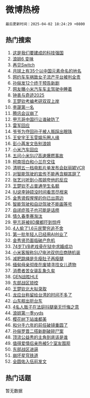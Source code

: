 # 微博热榜

`最后更新时间：2025-04-02 18:24:29 +0800`

## 热门搜索

1. [这是我们要建成的科技强国](https://m.weibo.cn/search?containerid=100103type%3D1%26t%3D10%26q%3D%23%E8%BF%99%E6%98%AF%E6%88%91%E4%BB%AC%E8%A6%81%E5%BB%BA%E6%88%90%E7%9A%84%E7%A7%91%E6%8A%80%E5%BC%BA%E5%9B%BD%23&stream_entry_id=51&isnewpage=1&extparam=seat%3D1%26stream_entry_id%3D51%26c_type%3D51%26filter_type%3Drealtimehot%26cate%3D10103%26dgr%3D0%26pos%3D0%26q%3D%2523%25E8%25BF%2599%25E6%2598%25AF%25E6%2588%2591%25E4%25BB%25AC%25E8%25A6%2581%25E5%25BB%25BA%25E6%2588%2590%25E7%259A%2584%25E7%25A7%2591%25E6%258A%2580%25E5%25BC%25BA%25E5%259B%25BD%2523%26display_time%3D1743589468%26pre_seqid%3D17435894681250178315235)
1. [浪姐6 变味](https://m.weibo.cn/search?containerid=100103type%3D1%26t%3D10%26q%3D%E6%B5%AA%E5%A7%906+%E5%8F%98%E5%91%B3&stream_entry_id=31&isnewpage=1&extparam=seat%3D1%26c_type%3D31%26cate%3D5001%26flag%3D1%26pos%3D0%26q%3D%25E6%25B5%25AA%25E5%25A7%25906%2520%25E5%258F%2598%25E5%2591%25B3%26stream_entry_id%3D31%26band_rank%3D1%26lcate%3D5001%26dgr%3D0%26realpos%3D1%26filter_type%3Drealtimehot%26display_time%3D1743589468%26pre_seqid%3D17435894681250178315235)
1. [再见Switch](https://m.weibo.cn/search?containerid=100103type%3D1%26t%3D10%26q%3D%E5%86%8D%E8%A7%81Switch&stream_entry_id=31&isnewpage=1&extparam=seat%3D1%26c_type%3D31%26cate%3D5001%26flag%3D1%26pos%3D1%26q%3D%25E5%2586%258D%25E8%25A7%2581Switch%26stream_entry_id%3D31%26band_rank%3D2%26lcate%3D5001%26dgr%3D0%26realpos%3D2%26filter_type%3Drealtimehot%26display_time%3D1743589468%26pre_seqid%3D17435894681250178315235)
1. [月球上有35个以中国元素命名的地名](https://m.weibo.cn/search?containerid=100103type%3D1%26t%3D10%26q%3D%23%E6%9C%88%E7%90%83%E4%B8%8A%E6%9C%8935%E4%B8%AA%E4%BB%A5%E4%B8%AD%E5%9B%BD%E5%85%83%E7%B4%A0%E5%91%BD%E5%90%8D%E7%9A%84%E5%9C%B0%E5%90%8D%23&stream_entry_id=31&isnewpage=1&extparam=seat%3D1%26c_type%3D31%26cate%3D5001%26flag%3D1%26pos%3D2%26q%3D%2523%25E6%259C%2588%25E7%2590%2583%25E4%25B8%258A%25E6%259C%258935%25E4%25B8%25AA%25E4%25BB%25A5%25E4%25B8%25AD%25E5%259B%25BD%25E5%2585%2583%25E7%25B4%25A0%25E5%2591%25BD%25E5%2590%258D%25E7%259A%2584%25E5%259C%25B0%25E5%2590%258D%2523%26stream_entry_id%3D31%26band_rank%3D3%26lcate%3D5001%26dgr%3D0%26realpos%3D3%26filter_type%3Drealtimehot%26display_time%3D1743589468%26pre_seqid%3D17435894681250178315235)
1. [网约车车祸致女子流产平台被判全责](https://m.weibo.cn/search?containerid=100103type%3D1%26t%3D10%26q%3D%23%E7%BD%91%E7%BA%A6%E8%BD%A6%E8%BD%A6%E7%A5%B8%E8%87%B4%E5%A5%B3%E5%AD%90%E6%B5%81%E4%BA%A7%E5%B9%B3%E5%8F%B0%E8%A2%AB%E5%88%A4%E5%85%A8%E8%B4%A3%23&stream_entry_id=31&isnewpage=1&extparam=seat%3D1%26c_type%3D31%26cate%3D5001%26flag%3D0%26pos%3D3%26q%3D%2523%25E7%25BD%2591%25E7%25BA%25A6%25E8%25BD%25A6%25E8%25BD%25A6%25E7%25A5%25B8%25E8%2587%25B4%25E5%25A5%25B3%25E5%25AD%2590%25E6%25B5%2581%25E4%25BA%25A7%25E5%25B9%25B3%25E5%258F%25B0%25E8%25A2%25AB%25E5%2588%25A4%25E5%2585%25A8%25E8%25B4%25A3%2523%26stream_entry_id%3D31%26band_rank%3D4%26lcate%3D5001%26dgr%3D0%26realpos%3D4%26filter_type%3Drealtimehot%26display_time%3D1743589468%26pre_seqid%3D17435894681250178315235)
1. [孙俪发12个终于预告新剧](https://m.weibo.cn/search?containerid=100103type%3D1%26t%3D10%26q%3D%23%E5%AD%99%E4%BF%AA%E5%8F%9112%E4%B8%AA%E7%BB%88%E4%BA%8E%E9%A2%84%E5%91%8A%E6%96%B0%E5%89%A7%23&stream_entry_id=31&isnewpage=1&extparam=seat%3D1%26c_type%3D31%26cate%3D5001%26flag%3D1%26pos%3D4%26q%3D%2523%25E5%25AD%2599%25E4%25BF%25AA%25E5%258F%259112%25E4%25B8%25AA%25E7%25BB%2588%25E4%25BA%258E%25E9%25A2%2584%25E5%2591%258A%25E6%2596%25B0%25E5%2589%25A7%2523%26stream_entry_id%3D31%26band_rank%3D5%26lcate%3D5001%26dgr%3D0%26realpos%3D5%26filter_type%3Drealtimehot%26display_time%3D1743589468%26pre_seqid%3D17435894681250178315235)
1. [网友曝小米汽车车主驾驶中睡着](https://m.weibo.cn/search?containerid=100103type%3D1%26t%3D10%26q%3D%23%E7%BD%91%E5%8F%8B%E6%9B%9D%E5%B0%8F%E7%B1%B3%E6%B1%BD%E8%BD%A6%E8%BD%A6%E4%B8%BB%E9%A9%BE%E9%A9%B6%E4%B8%AD%E7%9D%A1%E7%9D%80%23&stream_entry_id=31&isnewpage=1&extparam=seat%3D1%26c_type%3D31%26cate%3D5001%26flag%3D2%26pos%3D5%26q%3D%2523%25E7%25BD%2591%25E5%258F%258B%25E6%259B%259D%25E5%25B0%258F%25E7%25B1%25B3%25E6%25B1%25BD%25E8%25BD%25A6%25E8%25BD%25A6%25E4%25B8%25BB%25E9%25A9%25BE%25E9%25A9%25B6%25E4%25B8%25AD%25E7%259D%25A1%25E7%259D%2580%2523%26stream_entry_id%3D31%26band_rank%3D6%26lcate%3D5001%26dgr%3D0%26realpos%3D6%26filter_type%3Drealtimehot%26display_time%3D1743589468%26pre_seqid%3D17435894681250178315235)
1. [钟表与奇迹2025](https://m.weibo.cn/search?containerid=100103type%3D1%26t%3D10%26q%3D%23%E9%92%9F%E8%A1%A8%E4%B8%8E%E5%A5%87%E8%BF%B92025%23&stream_entry_id=31&isnewpage=1&extparam=seat%3D1%26c_type%3D31%26topic_ad%3D1%26cate%3D5001%26is_ad_pos%3D1%26q%3D%2523%25E9%2592%259F%25E8%25A1%25A8%25E4%25B8%258E%25E5%25A5%2587%25E8%25BF%25B92025%2523%26stream_entry_id%3D31%26adid%3D281721%26lcate%3D5001%26dgr%3D0%26band_rank%3D7%26pos%3D6%26filter_type%3Drealtimehot%26display_time%3D1743589468%26pre_seqid%3D17435894681250178315235)
1. [王楚钦考编考研双双上岸](https://m.weibo.cn/search?containerid=100103type%3D1%26t%3D10%26q%3D%23%E7%8E%8B%E6%A5%9A%E9%92%A6%E8%80%83%E7%BC%96%E8%80%83%E7%A0%94%E5%8F%8C%E5%8F%8C%E4%B8%8A%E5%B2%B8%23&stream_entry_id=31&isnewpage=1&extparam=seat%3D1%26c_type%3D31%26cate%3D5001%26flag%3D2%26pos%3D7%26q%3D%2523%25E7%258E%258B%25E6%25A5%259A%25E9%2592%25A6%25E8%2580%2583%25E7%25BC%2596%25E8%2580%2583%25E7%25A0%2594%25E5%258F%258C%25E5%258F%258C%25E4%25B8%258A%25E5%25B2%25B8%2523%26stream_entry_id%3D31%26band_rank%3D7%26lcate%3D5001%26dgr%3D0%26realpos%3D7%26filter_type%3Drealtimehot%26display_time%3D1743589468%26pre_seqid%3D17435894681250178315235)
1. [李晟第一名](https://m.weibo.cn/search?containerid=100103type%3D1%26t%3D10%26q%3D%23%E6%9D%8E%E6%99%9F%E7%AC%AC%E4%B8%80%E5%90%8D%23&stream_entry_id=31&isnewpage=1&extparam=seat%3D1%26c_type%3D31%26cate%3D5001%26flag%3D2%26pos%3D8%26q%3D%2523%25E6%259D%258E%25E6%2599%259F%25E7%25AC%25AC%25E4%25B8%2580%25E5%2590%258D%2523%26stream_entry_id%3D31%26band_rank%3D8%26lcate%3D5001%26dgr%3D0%26realpos%3D8%26filter_type%3Drealtimehot%26display_time%3D1743589468%26pre_seqid%3D17435894681250178315235)
1. [腾讯会议崩了](https://m.weibo.cn/search?containerid=100103type%3D1%26t%3D10%26q%3D%E8%85%BE%E8%AE%AF%E4%BC%9A%E8%AE%AE%E5%B4%A9%E4%BA%86&stream_entry_id=31&isnewpage=1&extparam=seat%3D1%26c_type%3D31%26cate%3D5001%26flag%3D0%26pos%3D9%26q%3D%25E8%2585%25BE%25E8%25AE%25AF%25E4%25BC%259A%25E8%25AE%25AE%25E5%25B4%25A9%25E4%25BA%2586%26stream_entry_id%3D31%26band_rank%3D9%26lcate%3D5001%26dgr%3D0%26realpos%3D9%26filter_type%3Drealtimehot%26display_time%3D1743589468%26pre_seqid%3D17435894681250178315235)
1. [甲亢哥中国行让谁破防了](https://m.weibo.cn/search?containerid=100103type%3D1%26t%3D10%26q%3D%23%E7%94%B2%E4%BA%A2%E5%93%A5%E4%B8%AD%E5%9B%BD%E8%A1%8C%E8%AE%A9%E8%B0%81%E7%A0%B4%E9%98%B2%E4%BA%86%23&stream_entry_id=31&isnewpage=1&extparam=seat%3D1%26c_type%3D31%26cate%3D5001%26flag%3D1%26pos%3D10%26q%3D%2523%25E7%2594%25B2%25E4%25BA%25A2%25E5%2593%25A5%25E4%25B8%25AD%25E5%259B%25BD%25E8%25A1%258C%25E8%25AE%25A9%25E8%25B0%2581%25E7%25A0%25B4%25E9%2598%25B2%25E4%25BA%2586%2523%26stream_entry_id%3D31%26band_rank%3D10%26lcate%3D5001%26dgr%3D0%26realpos%3D10%26filter_type%3Drealtimehot%26display_time%3D1743589468%26pre_seqid%3D17435894681250178315235)
1. [雷军回应](https://m.weibo.cn/search?containerid=100103type%3D1%26t%3D10%26q%3D%E9%9B%B7%E5%86%9B%E5%9B%9E%E5%BA%94&stream_entry_id=31&isnewpage=1&extparam=seat%3D1%26c_type%3D31%26cate%3D5001%26flag%3D2%26pos%3D11%26q%3D%25E9%259B%25B7%25E5%2586%259B%25E5%259B%259E%25E5%25BA%2594%26stream_entry_id%3D31%26band_rank%3D11%26lcate%3D5001%26dgr%3D0%26realpos%3D11%26filter_type%3Drealtimehot%26display_time%3D1743589468%26pre_seqid%3D17435894681250178315235)
1. [爷爷为夺回孙子被人贩踩出眼珠](https://m.weibo.cn/search?containerid=100103type%3D1%26t%3D10%26q%3D%23%E7%88%B7%E7%88%B7%E4%B8%BA%E5%A4%BA%E5%9B%9E%E5%AD%99%E5%AD%90%E8%A2%AB%E4%BA%BA%E8%B4%A9%E8%B8%A9%E5%87%BA%E7%9C%BC%E7%8F%A0%23&stream_entry_id=31&isnewpage=1&extparam=seat%3D1%26c_type%3D31%26cate%3D5001%26flag%3D2%26pos%3D12%26q%3D%2523%25E7%2588%25B7%25E7%2588%25B7%25E4%25B8%25BA%25E5%25A4%25BA%25E5%259B%259E%25E5%25AD%2599%25E5%25AD%2590%25E8%25A2%25AB%25E4%25BA%25BA%25E8%25B4%25A9%25E8%25B8%25A9%25E5%2587%25BA%25E7%259C%25BC%25E7%258F%25A0%2523%26stream_entry_id%3D31%26band_rank%3D12%26lcate%3D5001%26dgr%3D0%26realpos%3D12%26filter_type%3Drealtimehot%26display_time%3D1743589468%26pre_seqid%3D17435894681250178315235)
1. [王安宇王玉雯娱乐圈人缘](https://m.weibo.cn/search?containerid=100103type%3D1%26t%3D10%26q%3D%23%E7%8E%8B%E5%AE%89%E5%AE%87%E7%8E%8B%E7%8E%89%E9%9B%AF%E5%A8%B1%E4%B9%90%E5%9C%88%E4%BA%BA%E7%BC%98%23&stream_entry_id=31&isnewpage=1&extparam=seat%3D1%26c_type%3D31%26cate%3D5001%26flag%3D0%26pos%3D13%26q%3D%2523%25E7%258E%258B%25E5%25AE%2589%25E5%25AE%2587%25E7%258E%258B%25E7%258E%2589%25E9%259B%25AF%25E5%25A8%25B1%25E4%25B9%2590%25E5%259C%2588%25E4%25BA%25BA%25E7%25BC%2598%2523%26stream_entry_id%3D31%26band_rank%3D13%26lcate%3D5001%26dgr%3D0%26realpos%3D13%26filter_type%3Drealtimehot%26display_time%3D1743589468%26pre_seqid%3D17435894681250178315235)
1. [彭小苒发文告别浪姐](https://m.weibo.cn/search?containerid=100103type%3D1%26t%3D10%26q%3D%23%E5%BD%AD%E5%B0%8F%E8%8B%92%E5%8F%91%E6%96%87%E5%91%8A%E5%88%AB%E6%B5%AA%E5%A7%90%23&stream_entry_id=31&isnewpage=1&extparam=seat%3D1%26c_type%3D31%26cate%3D5001%26flag%3D1%26pos%3D14%26q%3D%2523%25E5%25BD%25AD%25E5%25B0%258F%25E8%258B%2592%25E5%258F%2591%25E6%2596%2587%25E5%2591%258A%25E5%2588%25AB%25E6%25B5%25AA%25E5%25A7%2590%2523%26stream_entry_id%3D31%26band_rank%3D14%26lcate%3D5001%26dgr%3D0%26realpos%3D14%26filter_type%3Drealtimehot%26display_time%3D1743589468%26pre_seqid%3D17435894681250178315235)
1. [小米汽车回应](https://m.weibo.cn/search?containerid=100103type%3D1%26t%3D10%26q%3D%E5%B0%8F%E7%B1%B3%E6%B1%BD%E8%BD%A6%E5%9B%9E%E5%BA%94&stream_entry_id=31&isnewpage=1&extparam=seat%3D1%26c_type%3D31%26cate%3D5001%26flag%3D0%26pos%3D15%26q%3D%25E5%25B0%258F%25E7%25B1%25B3%25E6%25B1%25BD%25E8%25BD%25A6%25E5%259B%259E%25E5%25BA%2594%26stream_entry_id%3D31%26band_rank%3D15%26lcate%3D5001%26dgr%3D0%26realpos%3D15%26filter_type%3Drealtimehot%26display_time%3D1743589468%26pre_seqid%3D17435894681250178315235)
1. [五问小米SU7高速爆燃事故](https://m.weibo.cn/search?containerid=100103type%3D1%26t%3D10%26q%3D%23%E4%BA%94%E9%97%AE%E5%B0%8F%E7%B1%B3SU7%E9%AB%98%E9%80%9F%E7%88%86%E7%87%83%E4%BA%8B%E6%95%85%23&stream_entry_id=31&isnewpage=1&extparam=seat%3D1%26c_type%3D31%26cate%3D5001%26flag%3D0%26pos%3D16%26q%3D%2523%25E4%25BA%2594%25E9%2597%25AE%25E5%25B0%258F%25E7%25B1%25B3SU7%25E9%25AB%2598%25E9%2580%259F%25E7%2588%2586%25E7%2587%2583%25E4%25BA%258B%25E6%2595%2585%2523%26stream_entry_id%3D31%26band_rank%3D16%26lcate%3D5001%26dgr%3D0%26realpos%3D16%26filter_type%3Drealtimehot%26display_time%3D1743589468%26pre_seqid%3D17435894681250178315235)
1. [柯南坦白和小兰在交往](https://m.weibo.cn/search?containerid=100103type%3D1%26t%3D10%26q%3D%E6%9F%AF%E5%8D%97%E5%9D%A6%E7%99%BD%E5%92%8C%E5%B0%8F%E5%85%B0%E5%9C%A8%E4%BA%A4%E5%BE%80&stream_entry_id=31&isnewpage=1&extparam=seat%3D1%26c_type%3D31%26cate%3D5001%26flag%3D0%26pos%3D17%26q%3D%25E6%259F%25AF%25E5%258D%2597%25E5%259D%25A6%25E7%2599%25BD%25E5%2592%258C%25E5%25B0%258F%25E5%2585%25B0%25E5%259C%25A8%25E4%25BA%25A4%25E5%25BE%2580%26stream_entry_id%3D31%26band_rank%3D17%26lcate%3D5001%26dgr%3D0%26realpos%3D17%26filter_type%3Drealtimehot%26display_time%3D1743589468%26pre_seqid%3D17435894681250178315235)
1. [清明五一档电影片单发布会赵丽颖VCR](https://m.weibo.cn/search?containerid=100103type%3D1%26t%3D10%26q%3D%23%E6%B8%85%E6%98%8E%E4%BA%94%E4%B8%80%E6%A1%A3%E7%94%B5%E5%BD%B1%E7%89%87%E5%8D%95%E5%8F%91%E5%B8%83%E4%BC%9A%E8%B5%B5%E4%B8%BD%E9%A2%96VCR%23&stream_entry_id=31&isnewpage=1&extparam=seat%3D1%26c_type%3D31%26cate%3D5001%26flag%3D1%26pos%3D18%26q%3D%2523%25E6%25B8%2585%25E6%2598%258E%25E4%25BA%2594%25E4%25B8%2580%25E6%25A1%25A3%25E7%2594%25B5%25E5%25BD%25B1%25E7%2589%2587%25E5%258D%2595%25E5%258F%2591%25E5%25B8%2583%25E4%25BC%259A%25E8%25B5%25B5%25E4%25B8%25BD%25E9%25A2%2596VCR%2523%26stream_entry_id%3D31%26band_rank%3D18%26lcate%3D5001%26dgr%3D0%26realpos%3D18%26filter_type%3Drealtimehot%26display_time%3D1743589468%26pre_seqid%3D17435894681250178315235)
1. [对智能驾驶的宣传不能再含糊其辞了](https://m.weibo.cn/search?containerid=100103type%3D1%26t%3D10%26q%3D%23%E5%AF%B9%E6%99%BA%E8%83%BD%E9%A9%BE%E9%A9%B6%E7%9A%84%E5%AE%A3%E4%BC%A0%E4%B8%8D%E8%83%BD%E5%86%8D%E5%90%AB%E7%B3%8A%E5%85%B6%E8%BE%9E%E4%BA%86%23&stream_entry_id=31&isnewpage=1&extparam=seat%3D1%26c_type%3D31%26cate%3D5001%26flag%3D1%26pos%3D19%26q%3D%2523%25E5%25AF%25B9%25E6%2599%25BA%25E8%2583%25BD%25E9%25A9%25BE%25E9%25A9%25B6%25E7%259A%2584%25E5%25AE%25A3%25E4%25BC%25A0%25E4%25B8%258D%25E8%2583%25BD%25E5%2586%258D%25E5%2590%25AB%25E7%25B3%258A%25E5%2585%25B6%25E8%25BE%259E%25E4%25BA%2586%2523%26stream_entry_id%3D31%26band_rank%3D19%26lcate%3D5001%26dgr%3D0%26realpos%3D19%26filter_type%3Drealtimehot%26display_time%3D1743589468%26pre_seqid%3D17435894681250178315235)
1. [张艺兴听到小孩姐夸他的反应](https://m.weibo.cn/search?containerid=100103type%3D1%26t%3D10%26q%3D%23%E5%BC%A0%E8%89%BA%E5%85%B4%E5%90%AC%E5%88%B0%E5%B0%8F%E5%AD%A9%E5%A7%90%E5%A4%B8%E4%BB%96%E7%9A%84%E5%8F%8D%E5%BA%94%23&stream_entry_id=31&isnewpage=1&extparam=seat%3D1%26c_type%3D31%26cate%3D5001%26flag%3D1%26pos%3D20%26q%3D%2523%25E5%25BC%25A0%25E8%2589%25BA%25E5%2585%25B4%25E5%2590%25AC%25E5%2588%25B0%25E5%25B0%258F%25E5%25AD%25A9%25E5%25A7%2590%25E5%25A4%25B8%25E4%25BB%2596%25E7%259A%2584%25E5%258F%258D%25E5%25BA%2594%2523%26stream_entry_id%3D31%26band_rank%3D20%26lcate%3D5001%26dgr%3D0%26realpos%3D20%26filter_type%3Drealtimehot%26display_time%3D1743589468%26pre_seqid%3D17435894681250178315235)
1. [王楚钦不占普通学生名额](https://m.weibo.cn/search?containerid=100103type%3D1%26t%3D10%26q%3D%23%E7%8E%8B%E6%A5%9A%E9%92%A6%E4%B8%8D%E5%8D%A0%E6%99%AE%E9%80%9A%E5%AD%A6%E7%94%9F%E5%90%8D%E9%A2%9D%23&stream_entry_id=31&isnewpage=1&extparam=seat%3D1%26c_type%3D31%26cate%3D5001%26flag%3D2%26pos%3D21%26q%3D%2523%25E7%258E%258B%25E6%25A5%259A%25E9%2592%25A6%25E4%25B8%258D%25E5%258D%25A0%25E6%2599%25AE%25E9%2580%259A%25E5%25AD%25A6%25E7%2594%259F%25E5%2590%258D%25E9%25A2%259D%2523%26stream_entry_id%3D31%26band_rank%3D21%26lcate%3D5001%26dgr%3D0%26realpos%3D21%26filter_type%3Drealtimehot%26display_time%3D1743589468%26pre_seqid%3D17435894681250178315235)
1. [IU说李钟硕没时间看苦尽柑来](https://m.weibo.cn/search?containerid=100103type%3D1%26t%3D10%26q%3D%23IU%E8%AF%B4%E6%9D%8E%E9%92%9F%E7%A1%95%E6%B2%A1%E6%97%B6%E9%97%B4%E7%9C%8B%E8%8B%A6%E5%B0%BD%E6%9F%91%E6%9D%A5%23&stream_entry_id=31&isnewpage=1&extparam=seat%3D1%26c_type%3D31%26cate%3D5001%26flag%3D2%26pos%3D22%26q%3D%2523IU%25E8%25AF%25B4%25E6%259D%258E%25E9%2592%259F%25E7%25A1%2595%25E6%25B2%25A1%25E6%2597%25B6%25E9%2597%25B4%25E7%259C%258B%25E8%258B%25A6%25E5%25B0%25BD%25E6%259F%2591%25E6%259D%25A5%2523%26stream_entry_id%3D31%26band_rank%3D22%26lcate%3D5001%26dgr%3D0%26realpos%3D22%26filter_type%3Drealtimehot%26display_time%3D1743589468%26pre_seqid%3D17435894681250178315235)
1. [金秀贤假惺惺的你已出周边](https://m.weibo.cn/search?containerid=100103type%3D1%26t%3D10%26q%3D%23%E9%87%91%E7%A7%80%E8%B4%A4%E5%81%87%E6%83%BA%E6%83%BA%E7%9A%84%E4%BD%A0%E5%B7%B2%E5%87%BA%E5%91%A8%E8%BE%B9%23&stream_entry_id=31&isnewpage=1&extparam=seat%3D1%26c_type%3D31%26cate%3D5001%26flag%3D0%26pos%3D23%26q%3D%2523%25E9%2587%2591%25E7%25A7%2580%25E8%25B4%25A4%25E5%2581%2587%25E6%2583%25BA%25E6%2583%25BA%25E7%259A%2584%25E4%25BD%25A0%25E5%25B7%25B2%25E5%2587%25BA%25E5%2591%25A8%25E8%25BE%25B9%2523%26stream_entry_id%3D31%26band_rank%3D23%26lcate%3D5001%26dgr%3D0%26realpos%3D23%26filter_type%3Drealtimehot%26display_time%3D1743589468%26pre_seqid%3D17435894681250178315235)
1. [智能驾驶和自动驾驶不能画等号](https://m.weibo.cn/search?containerid=100103type%3D1%26t%3D10%26q%3D%23%E6%99%BA%E8%83%BD%E9%A9%BE%E9%A9%B6%E5%92%8C%E8%87%AA%E5%8A%A8%E9%A9%BE%E9%A9%B6%E4%B8%8D%E8%83%BD%E7%94%BB%E7%AD%89%E5%8F%B7%23&stream_entry_id=31&isnewpage=1&extparam=seat%3D1%26c_type%3D31%26cate%3D5001%26flag%3D1%26pos%3D24%26q%3D%2523%25E6%2599%25BA%25E8%2583%25BD%25E9%25A9%25BE%25E9%25A9%25B6%25E5%2592%258C%25E8%2587%25AA%25E5%258A%25A8%25E9%25A9%25BE%25E9%25A9%25B6%25E4%25B8%258D%25E8%2583%25BD%25E7%2594%25BB%25E7%25AD%2589%25E5%258F%25B7%2523%26stream_entry_id%3D31%26band_rank%3D24%26lcate%3D5001%26dgr%3D0%26realpos%3D24%26filter_type%3Drealtimehot%26display_time%3D1743589468%26pre_seqid%3D17435894681250178315235)
1. [自闭症孩子也可能是话痨](https://m.weibo.cn/search?containerid=100103type%3D1%26t%3D10%26q%3D%23%E8%87%AA%E9%97%AD%E7%97%87%E5%AD%A9%E5%AD%90%E4%B9%9F%E5%8F%AF%E8%83%BD%E6%98%AF%E8%AF%9D%E7%97%A8%23&stream_entry_id=31&isnewpage=1&extparam=seat%3D1%26c_type%3D31%26cate%3D5001%26flag%3D1%26pos%3D25%26q%3D%2523%25E8%2587%25AA%25E9%2597%25AD%25E7%2597%2587%25E5%25AD%25A9%25E5%25AD%2590%25E4%25B9%259F%25E5%258F%25AF%25E8%2583%25BD%25E6%2598%25AF%25E8%25AF%259D%25E7%2597%25A8%2523%26stream_entry_id%3D31%26band_rank%3D25%26lcate%3D5001%26dgr%3D0%26realpos%3D25%26filter_type%3Drealtimehot%26display_time%3D1743589468%26pre_seqid%3D17435894681250178315235)
1. [情久春季赛淘汰](https://m.weibo.cn/search?containerid=100103type%3D1%26t%3D10%26q%3D%23%E6%83%85%E4%B9%85%E6%98%A5%E5%AD%A3%E8%B5%9B%E6%B7%98%E6%B1%B0%23&stream_entry_id=31&isnewpage=1&extparam=seat%3D1%26c_type%3D31%26cate%3D5001%26flag%3D1%26pos%3D26%26q%3D%2523%25E6%2583%2585%25E4%25B9%2585%25E6%2598%25A5%25E5%25AD%25A3%25E8%25B5%259B%25E6%25B7%2598%25E6%25B1%25B0%2523%26stream_entry_id%3D31%26band_rank%3D26%26lcate%3D5001%26dgr%3D0%26realpos%3D26%26filter_type%3Drealtimehot%26display_time%3D1743589468%26pre_seqid%3D17435894681250178315235)
1. [甲亢哥被8D魔都吓到惊呼](https://m.weibo.cn/search?containerid=100103type%3D1%26t%3D10%26q%3D%23%E7%94%B2%E4%BA%A2%E5%93%A5%E8%A2%AB8D%E9%AD%94%E9%83%BD%E5%90%93%E5%88%B0%E6%83%8A%E5%91%BC%23&stream_entry_id=31&isnewpage=1&extparam=seat%3D1%26c_type%3D31%26cate%3D5001%26flag%3D1%26pos%3D27%26q%3D%2523%25E7%2594%25B2%25E4%25BA%25A2%25E5%2593%25A5%25E8%25A2%25AB8D%25E9%25AD%2594%25E9%2583%25BD%25E5%2590%2593%25E5%2588%25B0%25E6%2583%258A%25E5%2591%25BC%2523%26stream_entry_id%3D31%26band_rank%3D27%26lcate%3D5001%26dgr%3D0%26realpos%3D27%26filter_type%3Drealtimehot%26display_time%3D1743589468%26pre_seqid%3D17435894681250178315235)
1. [4人偷了1.6元民警穷追不舍](https://m.weibo.cn/search?containerid=100103type%3D1%26t%3D10%26q%3D%234%E4%BA%BA%E5%81%B7%E4%BA%861.6%E5%85%83%E6%B0%91%E8%AD%A6%E7%A9%B7%E8%BF%BD%E4%B8%8D%E8%88%8D%23&stream_entry_id=31&isnewpage=1&extparam=seat%3D1%26c_type%3D31%26cate%3D5001%26flag%3D1%26pos%3D28%26q%3D%25234%25E4%25BA%25BA%25E5%2581%25B7%25E4%25BA%25861.6%25E5%2585%2583%25E6%25B0%2591%25E8%25AD%25A6%25E7%25A9%25B7%25E8%25BF%25BD%25E4%25B8%258D%25E8%2588%258D%2523%26stream_entry_id%3D31%26band_rank%3D28%26lcate%3D5001%26dgr%3D0%26realpos%3D28%26filter_type%3Drealtimehot%26display_time%3D1743589468%26pre_seqid%3D17435894681250178315235)
1. [第一批年轻人已经用AI创业了](https://m.weibo.cn/search?containerid=100103type%3D1%26t%3D10%26q%3D%23%E7%AC%AC%E4%B8%80%E6%89%B9%E5%B9%B4%E8%BD%BB%E4%BA%BA%E5%B7%B2%E7%BB%8F%E7%94%A8AI%E5%88%9B%E4%B8%9A%E4%BA%86%23&stream_entry_id=31&isnewpage=1&extparam=seat%3D1%26c_type%3D31%26cate%3D5001%26flag%3D1%26pos%3D29%26q%3D%2523%25E7%25AC%25AC%25E4%25B8%2580%25E6%2589%25B9%25E5%25B9%25B4%25E8%25BD%25BB%25E4%25BA%25BA%25E5%25B7%25B2%25E7%25BB%258F%25E7%2594%25A8AI%25E5%2588%259B%25E4%25B8%259A%25E4%25BA%2586%2523%26stream_entry_id%3D31%26band_rank%3D29%26lcate%3D5001%26dgr%3D0%26realpos%3D29%26filter_type%3Drealtimehot%26display_time%3D1743589468%26pre_seqid%3D17435894681250178315235)
1. [金秀贤恐面临破产危机](https://m.weibo.cn/search?containerid=100103type%3D1%26t%3D10%26q%3D%23%E9%87%91%E7%A7%80%E8%B4%A4%E6%81%90%E9%9D%A2%E4%B8%B4%E7%A0%B4%E4%BA%A7%E5%8D%B1%E6%9C%BA%23&stream_entry_id=31&isnewpage=1&extparam=seat%3D1%26c_type%3D31%26cate%3D5001%26flag%3D1%26pos%3D30%26q%3D%2523%25E9%2587%2591%25E7%25A7%2580%25E8%25B4%25A4%25E6%2581%2590%25E9%259D%25A2%25E4%25B8%25B4%25E7%25A0%25B4%25E4%25BA%25A7%25E5%258D%25B1%25E6%259C%25BA%2523%26stream_entry_id%3D31%26band_rank%3D30%26lcate%3D5001%26dgr%3D0%26realpos%3D30%26filter_type%3Drealtimehot%26display_time%3D1743589468%26pre_seqid%3D17435894681250178315235)
1. [74岁TVB老戏骨在狱中求婚成功](https://m.weibo.cn/search?containerid=100103type%3D1%26t%3D10%26q%3D%2374%E5%B2%81TVB%E8%80%81%E6%88%8F%E9%AA%A8%E5%9C%A8%E7%8B%B1%E4%B8%AD%E6%B1%82%E5%A9%9A%E6%88%90%E5%8A%9F%23&stream_entry_id=31&isnewpage=1&extparam=seat%3D1%26c_type%3D31%26cate%3D5001%26flag%3D1%26pos%3D31%26q%3D%252374%25E5%25B2%2581TVB%25E8%2580%2581%25E6%2588%258F%25E9%25AA%25A8%25E5%259C%25A8%25E7%258B%25B1%25E4%25B8%25AD%25E6%25B1%2582%25E5%25A9%259A%25E6%2588%2590%25E5%258A%259F%2523%26stream_entry_id%3D31%26band_rank%3D31%26lcate%3D5001%26dgr%3D0%26realpos%3D31%26filter_type%3Drealtimehot%26display_time%3D1743589468%26pre_seqid%3D17435894681250178315235)
1. [小米客服称SU7电池双供应商随机装](https://m.weibo.cn/search?containerid=100103type%3D1%26t%3D10%26q%3D%23%E5%B0%8F%E7%B1%B3%E5%AE%A2%E6%9C%8D%E7%A7%B0SU7%E7%94%B5%E6%B1%A0%E5%8F%8C%E4%BE%9B%E5%BA%94%E5%95%86%E9%9A%8F%E6%9C%BA%E8%A3%85%23&stream_entry_id=31&isnewpage=1&extparam=seat%3D1%26c_type%3D31%26cate%3D5001%26flag%3D0%26pos%3D32%26q%3D%2523%25E5%25B0%258F%25E7%25B1%25B3%25E5%25AE%25A2%25E6%259C%258D%25E7%25A7%25B0SU7%25E7%2594%25B5%25E6%25B1%25A0%25E5%258F%258C%25E4%25BE%259B%25E5%25BA%2594%25E5%2595%2586%25E9%259A%258F%25E6%259C%25BA%25E8%25A3%2585%2523%26stream_entry_id%3D31%26band_rank%3D32%26lcate%3D5001%26dgr%3D0%26realpos%3D32%26filter_type%3Drealtimehot%26display_time%3D1743589468%26pre_seqid%3D17435894681250178315235)
1. [减肥跳绳是先瘦肚子再瘦腿](https://m.weibo.cn/search?containerid=100103type%3D1%26t%3D10%26q%3D%E5%87%8F%E8%82%A5%E8%B7%B3%E7%BB%B3%E6%98%AF%E5%85%88%E7%98%A6%E8%82%9A%E5%AD%90%E5%86%8D%E7%98%A6%E8%85%BF&stream_entry_id=31&isnewpage=1&extparam=seat%3D1%26c_type%3D31%26cate%3D5001%26flag%3D0%26pos%3D33%26q%3D%25E5%2587%258F%25E8%2582%25A5%25E8%25B7%25B3%25E7%25BB%25B3%25E6%2598%25AF%25E5%2585%2588%25E7%2598%25A6%25E8%2582%259A%25E5%25AD%2590%25E5%2586%258D%25E7%2598%25A6%25E8%2585%25BF%26stream_entry_id%3D31%26band_rank%3D33%26lcate%3D5001%26dgr%3D0%26realpos%3D33%26filter_type%3Drealtimehot%26display_time%3D1743589468%26pre_seqid%3D17435894681250178315235)
1. [缅甸母亲彻夜在废墟寻找女儿遗物](https://m.weibo.cn/search?containerid=100103type%3D1%26t%3D10%26q%3D%23%E7%BC%85%E7%94%B8%E6%AF%8D%E4%BA%B2%E5%BD%BB%E5%A4%9C%E5%9C%A8%E5%BA%9F%E5%A2%9F%E5%AF%BB%E6%89%BE%E5%A5%B3%E5%84%BF%E9%81%97%E7%89%A9%23&stream_entry_id=31&isnewpage=1&extparam=seat%3D1%26c_type%3D31%26cate%3D5001%26flag%3D1%26pos%3D34%26q%3D%2523%25E7%25BC%2585%25E7%2594%25B8%25E6%25AF%258D%25E4%25BA%25B2%25E5%25BD%25BB%25E5%25A4%259C%25E5%259C%25A8%25E5%25BA%259F%25E5%25A2%259F%25E5%25AF%25BB%25E6%2589%25BE%25E5%25A5%25B3%25E5%2584%25BF%25E9%2581%2597%25E7%2589%25A9%2523%26stream_entry_id%3D31%26band_rank%3D34%26lcate%3D5001%26dgr%3D0%26realpos%3D34%26filter_type%3Drealtimehot%26display_time%3D1743589468%26pre_seqid%3D17435894681250178315235)
1. [消费者苦女装乱象久矣](https://m.weibo.cn/search?containerid=100103type%3D1%26t%3D10%26q%3D%23%E6%B6%88%E8%B4%B9%E8%80%85%E8%8B%A6%E5%A5%B3%E8%A3%85%E4%B9%B1%E8%B1%A1%E4%B9%85%E7%9F%A3%23&stream_entry_id=31&isnewpage=1&extparam=seat%3D1%26c_type%3D31%26cate%3D5001%26flag%3D1%26pos%3D35%26q%3D%2523%25E6%25B6%2588%25E8%25B4%25B9%25E8%2580%2585%25E8%258B%25A6%25E5%25A5%25B3%25E8%25A3%2585%25E4%25B9%25B1%25E8%25B1%25A1%25E4%25B9%2585%25E7%259F%25A3%2523%26stream_entry_id%3D31%26band_rank%3D35%26lcate%3D5001%26dgr%3D0%26realpos%3D35%26filter_type%3Drealtimehot%26display_time%3D1743589468%26pre_seqid%3D17435894681250178315235)
1. [GEN战胜HLE](https://m.weibo.cn/search?containerid=100103type%3D1%26t%3D10%26q%3DGEN%E6%88%98%E8%83%9CHLE&stream_entry_id=31&isnewpage=1&extparam=seat%3D1%26c_type%3D31%26cate%3D5001%26flag%3D1%26pos%3D36%26q%3DGEN%25E6%2588%2598%25E8%2583%259CHLE%26stream_entry_id%3D31%26band_rank%3D36%26lcate%3D5001%26dgr%3D0%26realpos%3D36%26filter_type%3Drealtimehot%26display_time%3D1743589468%26pre_seqid%3D17435894681250178315235)
1. [东部战区锁控](https://m.weibo.cn/search?containerid=100103type%3D1%26t%3D10%26q%3D%23%E4%B8%9C%E9%83%A8%E6%88%98%E5%8C%BA%E9%94%81%E6%8E%A7%23&stream_entry_id=31&isnewpage=1&extparam=seat%3D1%26c_type%3D31%26cate%3D5001%26flag%3D0%26pos%3D37%26q%3D%2523%25E4%25B8%259C%25E9%2583%25A8%25E6%2588%2598%25E5%258C%25BA%25E9%2594%2581%25E6%258E%25A7%2523%26stream_entry_id%3D31%26band_rank%3D37%26lcate%3D5001%26dgr%3D0%26realpos%3D37%26filter_type%3Drealtimehot%26display_time%3D1743589468%26pre_seqid%3D17435894681250178315235)
1. [王楚钦北大拟录取](https://m.weibo.cn/search?containerid=100103type%3D1%26t%3D10%26q%3D%23%E7%8E%8B%E6%A5%9A%E9%92%A6%E5%8C%97%E5%A4%A7%E6%8B%9F%E5%BD%95%E5%8F%96%23&stream_entry_id=31&isnewpage=1&extparam=seat%3D1%26c_type%3D31%26cate%3D5001%26flag%3D0%26pos%3D38%26q%3D%2523%25E7%258E%258B%25E6%25A5%259A%25E9%2592%25A6%25E5%258C%2597%25E5%25A4%25A7%25E6%258B%259F%25E5%25BD%2595%25E5%258F%2596%2523%26stream_entry_id%3D31%26band_rank%3D38%26lcate%3D5001%26dgr%3D0%26realpos%3D38%26filter_type%3Drealtimehot%26display_time%3D1743589468%26pre_seqid%3D17435894681250178315235)
1. [龙应台称留给台湾的时间不多了](https://m.weibo.cn/search?containerid=100103type%3D1%26t%3D10%26q%3D%23%E9%BE%99%E5%BA%94%E5%8F%B0%E7%A7%B0%E7%95%99%E7%BB%99%E5%8F%B0%E6%B9%BE%E7%9A%84%E6%97%B6%E9%97%B4%E4%B8%8D%E5%A4%9A%E4%BA%86%23&stream_entry_id=31&isnewpage=1&extparam=seat%3D1%26c_type%3D31%26cate%3D5001%26flag%3D0%26pos%3D39%26q%3D%2523%25E9%25BE%2599%25E5%25BA%2594%25E5%258F%25B0%25E7%25A7%25B0%25E7%2595%2599%25E7%25BB%2599%25E5%258F%25B0%25E6%25B9%25BE%25E7%259A%2584%25E6%2597%25B6%25E9%2597%25B4%25E4%25B8%258D%25E5%25A4%259A%25E4%25BA%2586%2523%26stream_entry_id%3D31%26band_rank%3D39%26lcate%3D5001%26dgr%3D0%26realpos%3D39%26filter_type%3Drealtimehot%26display_time%3D1743589468%26pre_seqid%3D17435894681250178315235)
1. [山东舰出扼台东](https://m.weibo.cn/search?containerid=100103type%3D1%26t%3D10%26q%3D%23%E5%B1%B1%E4%B8%9C%E8%88%B0%E5%87%BA%E6%89%BC%E5%8F%B0%E4%B8%9C%23&stream_entry_id=31&isnewpage=1&extparam=seat%3D1%26c_type%3D31%26cate%3D5001%26flag%3D1%26pos%3D40%26q%3D%2523%25E5%25B1%25B1%25E4%25B8%259C%25E8%2588%25B0%25E5%2587%25BA%25E6%2589%25BC%25E5%258F%25B0%25E4%25B8%259C%2523%26stream_entry_id%3D31%26band_rank%3D40%26lcate%3D5001%26dgr%3D0%26realpos%3D40%26filter_type%3Drealtimehot%26display_time%3D1743589468%26pre_seqid%3D17435894681250178315235)
1. [4名人贩子在法庭抖腿毫无忏悔之意](https://m.weibo.cn/search?containerid=100103type%3D1%26t%3D10%26q%3D%234%E5%90%8D%E4%BA%BA%E8%B4%A9%E5%AD%90%E5%9C%A8%E6%B3%95%E5%BA%AD%E6%8A%96%E8%85%BF%E6%AF%AB%E6%97%A0%E5%BF%8F%E6%82%94%E4%B9%8B%E6%84%8F%23&stream_entry_id=31&isnewpage=1&extparam=seat%3D1%26c_type%3D31%26cate%3D5001%26flag%3D0%26pos%3D41%26q%3D%25234%25E5%2590%258D%25E4%25BA%25BA%25E8%25B4%25A9%25E5%25AD%2590%25E5%259C%25A8%25E6%25B3%2595%25E5%25BA%25AD%25E6%258A%2596%25E8%2585%25BF%25E6%25AF%25AB%25E6%2597%25A0%25E5%25BF%258F%25E6%2582%2594%25E4%25B9%258B%25E6%2584%258F%2523%26stream_entry_id%3D31%26band_rank%3D41%26lcate%3D5001%26dgr%3D0%26realpos%3D41%26filter_type%3Drealtimehot%26display_time%3D1743589468%26pre_seqid%3D17435894681250178315235)
1. [浪姐第一季yyds](https://m.weibo.cn/search?containerid=100103type%3D1%26t%3D10%26q%3D%E6%B5%AA%E5%A7%90%E7%AC%AC%E4%B8%80%E5%AD%A3yyds&stream_entry_id=31&isnewpage=1&extparam=seat%3D1%26c_type%3D31%26cate%3D5001%26flag%3D1%26pos%3D42%26q%3D%25E6%25B5%25AA%25E5%25A7%2590%25E7%25AC%25AC%25E4%25B8%2580%25E5%25AD%25A3yyds%26stream_entry_id%3D31%26band_rank%3D42%26lcate%3D5001%26dgr%3D0%26realpos%3D42%26filter_type%3Drealtimehot%26display_time%3D1743589468%26pre_seqid%3D17435894681250178315235)
1. [樱花树下站谁都美](https://m.weibo.cn/search?containerid=100103type%3D1%26t%3D10%26q%3D%E6%A8%B1%E8%8A%B1%E6%A0%91%E4%B8%8B%E7%AB%99%E8%B0%81%E9%83%BD%E7%BE%8E&stream_entry_id=31&isnewpage=1&extparam=seat%3D1%26c_type%3D31%26cate%3D5001%26flag%3D1%26pos%3D43%26q%3D%25E6%25A8%25B1%25E8%258A%25B1%25E6%25A0%2591%25E4%25B8%258B%25E7%25AB%2599%25E8%25B0%2581%25E9%2583%25BD%25E7%25BE%258E%26stream_entry_id%3D31%26band_rank%3D43%26lcate%3D5001%26dgr%3D0%26realpos%3D43%26filter_type%3Drealtimehot%26display_time%3D1743589468%26pre_seqid%3D17435894681250178315235)
1. [和分手六年的前任破镜重圆了](https://m.weibo.cn/search?containerid=100103type%3D1%26t%3D10%26q%3D%E5%92%8C%E5%88%86%E6%89%8B%E5%85%AD%E5%B9%B4%E7%9A%84%E5%89%8D%E4%BB%BB%E7%A0%B4%E9%95%9C%E9%87%8D%E5%9C%86%E4%BA%86&stream_entry_id=31&isnewpage=1&extparam=seat%3D1%26c_type%3D31%26cate%3D5001%26flag%3D0%26pos%3D44%26q%3D%25E5%2592%258C%25E5%2588%2586%25E6%2589%258B%25E5%2585%25AD%25E5%25B9%25B4%25E7%259A%2584%25E5%2589%258D%25E4%25BB%25BB%25E7%25A0%25B4%25E9%2595%259C%25E9%2587%258D%25E5%259C%2586%25E4%25BA%2586%26stream_entry_id%3D31%26band_rank%3D44%26lcate%3D5001%26dgr%3D0%26realpos%3D44%26filter_type%3Drealtimehot%26display_time%3D1743589468%26pre_seqid%3D17435894681250178315235)
1. [孙俪罗晋二搭新剧破碎尸案](https://m.weibo.cn/search?containerid=100103type%3D1%26t%3D10%26q%3D%E5%AD%99%E4%BF%AA%E7%BD%97%E6%99%8B%E4%BA%8C%E6%90%AD%E6%96%B0%E5%89%A7%E7%A0%B4%E7%A2%8E%E5%B0%B8%E6%A1%88&stream_entry_id=31&isnewpage=1&extparam=seat%3D1%26c_type%3D31%26cate%3D5001%26flag%3D1%26pos%3D45%26q%3D%25E5%25AD%2599%25E4%25BF%25AA%25E7%25BD%2597%25E6%2599%258B%25E4%25BA%258C%25E6%2590%25AD%25E6%2596%25B0%25E5%2589%25A7%25E7%25A0%25B4%25E7%25A2%258E%25E5%25B0%25B8%25E6%25A1%2588%26stream_entry_id%3D31%26band_rank%3D45%26lcate%3D5001%26dgr%3D0%26realpos%3D45%26filter_type%3Drealtimehot%26display_time%3D1743589468%26pre_seqid%3D17435894681250178315235)
1. [顶流公益秀的主角到底该是谁](https://m.weibo.cn/search?containerid=100103type%3D1%26t%3D10%26q%3D%23%E9%A1%B6%E6%B5%81%E5%85%AC%E7%9B%8A%E7%A7%80%E7%9A%84%E4%B8%BB%E8%A7%92%E5%88%B0%E5%BA%95%E8%AF%A5%E6%98%AF%E8%B0%81%23&stream_entry_id=31&isnewpage=1&extparam=seat%3D1%26c_type%3D31%26cate%3D5001%26flag%3D1%26pos%3D46%26q%3D%2523%25E9%25A1%25B6%25E6%25B5%2581%25E5%2585%25AC%25E7%259B%258A%25E7%25A7%2580%25E7%259A%2584%25E4%25B8%25BB%25E8%25A7%2592%25E5%2588%25B0%25E5%25BA%2595%25E8%25AF%25A5%25E6%2598%25AF%25E8%25B0%2581%2523%26stream_entry_id%3D31%26band_rank%3D46%26lcate%3D5001%26dgr%3D0%26realpos%3D46%26filter_type%3Drealtimehot%26display_time%3D1743589468%26pre_seqid%3D17435894681250178315235)
1. [值得爱情侣亲热被5个室友围观](https://m.weibo.cn/search?containerid=100103type%3D1%26t%3D10%26q%3D%E5%80%BC%E5%BE%97%E7%88%B1%E6%83%85%E4%BE%A3%E4%BA%B2%E7%83%AD%E8%A2%AB5%E4%B8%AA%E5%AE%A4%E5%8F%8B%E5%9B%B4%E8%A7%82&stream_entry_id=31&isnewpage=1&extparam=seat%3D1%26c_type%3D31%26cate%3D5001%26flag%3D1%26pos%3D47%26q%3D%25E5%2580%25BC%25E5%25BE%2597%25E7%2588%25B1%25E6%2583%2585%25E4%25BE%25A3%25E4%25BA%25B2%25E7%2583%25AD%25E8%25A2%25AB5%25E4%25B8%25AA%25E5%25AE%25A4%25E5%258F%258B%25E5%259B%25B4%25E8%25A7%2582%26stream_entry_id%3D31%26band_rank%3D47%26lcate%3D5001%26dgr%3D0%26realpos%3D47%26filter_type%3Drealtimehot%26display_time%3D1743589468%26pre_seqid%3D17435894681250178315235)
1. [东部战区进逼](https://m.weibo.cn/search?containerid=100103type%3D1%26t%3D10%26q%3D%23%E4%B8%9C%E9%83%A8%E6%88%98%E5%8C%BA%E8%BF%9B%E9%80%BC%23&stream_entry_id=31&isnewpage=1&extparam=seat%3D1%26c_type%3D31%26cate%3D5001%26flag%3D0%26pos%3D48%26q%3D%2523%25E4%25B8%259C%25E9%2583%25A8%25E6%2588%2598%25E5%258C%25BA%25E8%25BF%259B%25E9%2580%25BC%2523%26stream_entry_id%3D31%26band_rank%3D48%26lcate%3D5001%26dgr%3D0%26realpos%3D48%26filter_type%3Drealtimehot%26display_time%3D1743589468%26pre_seqid%3D17435894681250178315235)
1. [崩坏星穹铁道](https://m.weibo.cn/search?containerid=100103type%3D1%26t%3D10%26q%3D%23%E5%B4%A9%E5%9D%8F%E6%98%9F%E7%A9%B9%E9%93%81%E9%81%93%23&stream_entry_id=31&isnewpage=1&extparam=seat%3D1%26c_type%3D31%26cate%3D5001%26flag%3D1%26pos%3D49%26q%3D%2523%25E5%25B4%25A9%25E5%259D%258F%25E6%2598%259F%25E7%25A9%25B9%25E9%2593%2581%25E9%2581%2593%2523%26stream_entry_id%3D31%26band_rank%3D49%26lcate%3D5001%26dgr%3D0%26realpos%3D49%26filter_type%3Drealtimehot%26display_time%3D1743589468%26pre_seqid%3D17435894681250178315235)
1. [全圆佑入伍前发文](https://m.weibo.cn/search?containerid=100103type%3D1%26t%3D10%26q%3D%23%E5%85%A8%E5%9C%86%E4%BD%91%E5%85%A5%E4%BC%8D%E5%89%8D%E5%8F%91%E6%96%87%23&stream_entry_id=31&isnewpage=1&extparam=seat%3D1%26c_type%3D31%26cate%3D5001%26flag%3D1%26pos%3D50%26q%3D%2523%25E5%2585%25A8%25E5%259C%2586%25E4%25BD%2591%25E5%2585%25A5%25E4%25BC%258D%25E5%2589%258D%25E5%258F%2591%25E6%2596%2587%2523%26stream_entry_id%3D31%26band_rank%3D50%26lcate%3D5001%26dgr%3D0%26realpos%3D50%26filter_type%3Drealtimehot%26display_time%3D1743589468%26pre_seqid%3D17435894681250178315235)

## 热门话题

暂无数据
